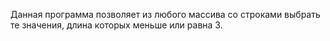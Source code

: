 Данная программа позволяет из любого массива со строками выбрать те значения, длина которых меньше или равна 3.